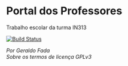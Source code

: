 # Portal dos Professores
Trabalho escolar da turma IN313

[![Build Status](https://travis-ci.org/geraldo-fada/portal-professores.svg?branch=composer-setup)](https://travis-ci.org/geraldo-fada/portal-professores)

_Por Geraldo Fada_
<br>
_Sobre os termos de licença GPLv3_
